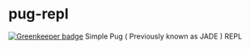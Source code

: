 # pug-repl

[![Greenkeeper badge](https://badges.greenkeeper.io/shidhincr/pug-repl.svg?token=e65c3569eca914ad829c711259ab6fe74935c35b1f5c17bcef7a37f55d9c08e1)](https://greenkeeper.io/)
Simple Pug ( Previously known as JADE ) REPL

